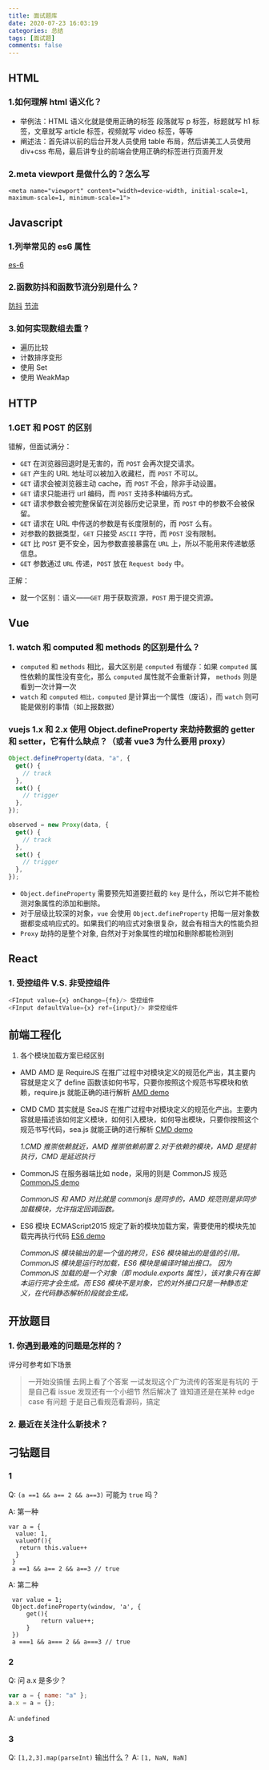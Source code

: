 ```yaml
---
title: 面试题库
date: 2020-07-23 16:03:19
categories: 总结
tags: [面试题]
comments: false
---
```


## HTML

### 1.如何理解 html 语义化？

- 举例法：HTML 语义化就是使用正确的标签 段落就写 p 标签，标题就写 h1 标签，文章就写 article 标签，视频就写 video 标签，等等
- 阐述法：首先讲以前的后台开发人员使用 table 布局，然后讲美工人员使用 div+css 布局，最后讲专业的前端会使用正确的标签进行页面开发

### 2.meta viewport 是做什么的？怎么写

`<meta name="viewport" content="width=device-width, initial-scale=1, maximum-scale=1, minimum-scale=1">`

## Javascript

### 1.列举常见的 es6 属性

[es-6](https://sgw.wiki/es-6-tutorials/)

### 2.函数防抖和函数节流分别是什么？

[防抖](https://github.com/iiicon/utils/blob/master/src/underscore/debounce.js)
[节流](https://github.com/iiicon/utils/blob/master/src/underscore/throttle.js)

### 3.如何实现数组去重？

- 遍历比较
- 计数排序变形
- 使用 Set
- 使用 WeakMap

## HTTP

### 1.GET 和 POST 的区别

错解，但面试满分：

- `GET` 在浏览器回退时是无害的，而 `POST` 会再次提交请求。
- `GET` 产生的 URL 地址可以被加入收藏栏，而 `POST` 不可以。
- `GET` 请求会被浏览器主动 cache，而 `POST` 不会，除非手动设置。
- `GET` 请求只能进行 url 编码，而 `POST` 支持多种编码方式。
- `GET` 请求参数会被完整保留在浏览器历史记录里，而 `POST` 中的参数不会被保留。
- `GET` 请求在 URL 中传送的参数是有长度限制的，而 `POST` 么有。
- 对参数的数据类型，`GET` 只接受 `ASCII` 字符，而 `POST` 没有限制。
- `GET` 比 `POST` 更不安全，因为参数直接暴露在 `URL` 上，所以不能用来传递敏感信息。
- `GET` 参数通过 `URL` 传递，`POST` 放在 `Request body` 中。

正解：

- 就一个区别：语义——`GET` 用于获取资源，`POST` 用于提交资源。

## Vue

### 1. watch 和 computed 和 methods 的区别是什么？

- `computed` 和 `methods` 相比，最大区别是 `computed` 有缓存：如果 `computed` 属性依赖的属性没有变化，那么 `computed` 属性就不会重新计算， `methods` 则是看到一次计算一次
- `watch` 和 `computed` `相比，computed` 是计算出一个属性（废话），而 `watch` 则可能是做别的事情（如上报数据）

### vuejs 1.x 和 2.x 使用 Object.defineProperty 来劫持数据的 getter 和 setter，它有什么缺点？（或者 vue3 为什么要用 proxy）

```js
Object.defineProperty(data, "a", {
  get() {
    // track
  },
  set() {
    // trigger
  },
});
```

```js
observed = new Proxy(data, {
  get() {
    // track
  },
  set() {
    // trigger
  },
});
```

- `Object.defineProperty` 需要预先知道要拦截的 `key` 是什么，所以它并不能检测对象属性的添加和删除。
- 对于层级比较深的对象，`vue` 会使用 `Object.defineProperty` 把每一层对象数据都变成响应式的。如果我们的响应式对象很复杂，就会有相当大的性能负担
- `Proxy` 劫持的是整个对象, 自然对于对象属性的增加和删除都能检测到

## React

### 1. 受控组件 V.S. 非受控组件

```js
<FInput value={x} onChange={fn}/> 受控组件
<FInput defaultValue={x} ref={input}/> 非受控组件
```

## 前端工程化

1. 各个模块加载方案已经区别

- AMD
  AMD 是 RequireJS 在推广过程中对模块定义的规范化产出，其主要内容就是定义了 define 函数该如何书写，只要你按照这个规范书写模块和依赖，require.js 就能正确的进行解析
  [AMD demo](https://github.com/iiicon/js-modules/tree/master/src/requirejs)
- CMD
  CMD 其实就是 SeaJS 在推广过程中对模块定义的规范化产出。主要内容就是描述该如何定义模块，如何引入模块，如何导出模块，只要你按照这个规范书写代码，sea.js 就能正确的进行解析
  [CMD demo](https://github.com/iiicon/js-modules/tree/master/src/seajs)

  _1.CMD 推崇依赖就近，AMD 推崇依赖前置 2.对于依赖的模块，AMD 是提前执行，CMD 是延迟执行_

- CommonJS
  在服务器端比如 node，采用的则是 CommonJS 规范
  [CommonJS demo](https://github.com/iiicon/js-modules/tree/master/src/commonJS)

  _CommonJS 和 AMD 对比就是 commonjs 是同步的，AMD 规范则是非同步加载模块，允许指定回调函数。_

- ES6 模块
  ECMAScript2015 规定了新的模块加载方案，需要使用的模块先加载完再执行代码
  [ES6 demo](https://github.com/iiicon/js-modules/tree/master/src/ES6)

  _CommonJS 模块输出的是一个值的拷贝，ES6 模块输出的是值的引用。CommonJS 模块是运行时加载，ES6 模块是编译时输出接口。_
  _因为 CommonJS 加载的是一个对象（即 module.exports 属性），该对象只有在脚本运行完才会生成。而 ES6 模块不是对象，它的对外接口只是一种静态定义，在代码静态解析阶段就会生成。_

## 开放题目

### 1. 你遇到最难的问题是怎样的？

评分可参考如下场景

> 一开始没搞懂
> 去网上看了个答案
> 一试发现这个广为流传的答案是有坑的
> 于是自己看 issue
> 发现还有一个小细节
> 然后解决了
> 谁知道还是在某种 edge case 有问题
> 于是自己看规范看源码，搞定

### 2. 最近在关注什么新技术？

## 刁钻题目

### 1

Q: `(a ==1 && a== 2 && a==3)` 可能为 `true` 吗？

A: 第一种

```
var a = {
  value: 1,
  valueOf(){
   return this.value++
  }
 }
 a ==1 && a== 2 && a==3 // true
```

A: 第二种

```
 var value = 1;
 Object.defineProperty(window, 'a', {
     get(){
         return value++;
     }
 })
 a ===1 && a=== 2 && a===3 // true
```

### 2

Q: 问 a.x 是多少？

```js
var a = { name: "a" };
a.x = a = {};
```

A: `undefined`

### 3

Q: `[1,2,3].map(parseInt)` 输出什么？
A: `[1, NaN, NaN]`
